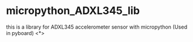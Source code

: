 # micropython_ADXL345_lib

this is a library for ADXL345 accelerometer sensor with micropython (Used in pyboard)
<*>
